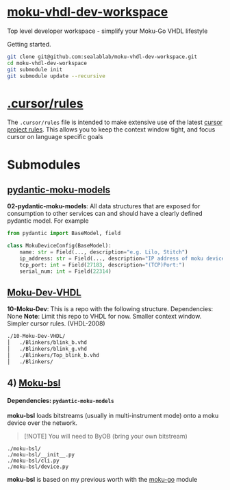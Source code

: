 # [moku-vhdl-dev-workspace](https://github.com/sealablab/moku-vhdl-dev-workspace)
Top level developer workspace - simplify your Moku-Go VHDL lifestyle

Getting started.
``` bash 
git clone git@github.com:sealablab/moku-vhdl-dev-workspace.git
cd moku-vhdl-dev-workspace
git submodule init
git submodule update --recursive
```

# [.cursor/rules](https://github.com/sealablab/moku-vhdl-dev-workspace/blob/main/.cursor/rules)
The `.cursor/rules` file is intended to make extensive use of the latest [cursor project rules](https://docs.cursor.com/en/context/rules). 
This allows you to keep the context window tight, and focus cursor on language specific goals

# Submodules

## [pydantic-moku-models](https://github.com/sealablab/pydantic-moku-models) 
**02-pydantic-moku-models**: All data structures that are exposed for consumption to other services can and should have a clearly defined pydantic model. For example
``` python
from pydantic import BaseModel, field

class MokuDeviceConfig(BaseModel):
	name: str = Field(..., description="e.g. Lilo, Stitch")
	ip_address: str = Field(..., description="IP address of moku device")
	tcp_port: int = Field(27183, description="(TCP)Port:")
	serial_num: int = Field(22314)

```

## [Moku-Dev-VHDL](https://github.com/sealablab/moku-dev-vhdl)
**10-Moku-Dev**: This is a repo with the following structure.
Dependencies: None
__Note__: Limit this repo to VHDL for now. Smaller context window. Simpler cursor rules.
(VHDL-2008)

``` bash
./10-Moku-Dev-VHDL/
│   ./Blinkers/blink_b.vhd
│   ./Blinkers/blink_g.vhd
│   ./Blinkers/Top_blink_b.vhd
│   ./Blinkers/
```

## 4) [Moku-bsl](https://github.com/sealablab/moku-bsl)
#### Dependencies: `pydantic-moku-models`
**moku-bsl** loads bitstreams (usually in multi-instrument mode) onto a moku device over the network.
> [!NOTE]  You will need to ByOB (bring your own bitstream)

``` shell
./moku-bsl/
./moku-bsl/__init__.py
./moku-bsl/cli.py
./moku-bsl/device.py
```
**moku-bsl** is based on my previous worth with the [moku-go](https://github.com/sealablab/Moku-Go) module



